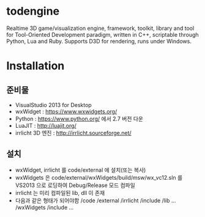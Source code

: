 # todengine
Realtime 3D game/visualization engine, framework, toolkit, library and tool for Tool-Oriented Development paradigm, written in C++, scriptable through Python, Lua and Ruby. Supports D3D for rendering, runs under Windows.

# Installation
## 준비물
 - VisualStudio 2013 for Desktop
 - wxWidget : https://www.wxwidgets.org/
 - Python : https://www.python.org/ 에서 2.7 버전 다운
 - LuaJIT : http://luajit.org/
 - irrlicht 3D 엔진 : http://irrlicht.sourceforge.net/

## 설치
 - wxWidget, irrlicht 를 code/external 에 설치(또는 복사)
 - wxWidgets 은 code/external/wxWidgets/build/msw/wx_vc12.sln 를 VS2013 으로 로딩하여 Debug/Release 모드 컴파일
 - irrlicht 는 미리 컴파일된 lib, dll 이 존재
 - 다음과 같은 형태가 되어야함
  /code
    /external
      /irrlicht
        /include
        /lib
        ...
      /wxWidgets
        /include
        ...
  

## 
